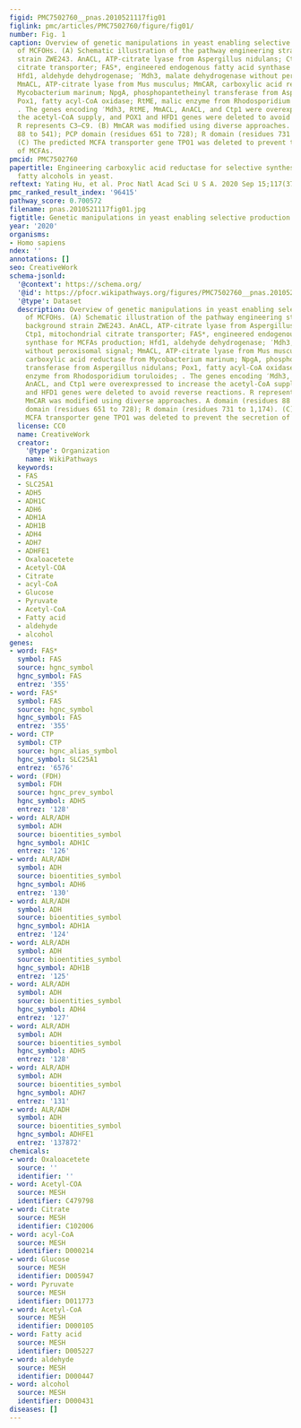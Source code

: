 ```yaml
---
figid: PMC7502760__pnas.2010521117fig01
figlink: pmc/articles/PMC7502760/figure/fig01/
number: Fig. 1
caption: Overview of genetic manipulations in yeast enabling selective production
  of MCFOHs. (A) Schematic illustration of the pathway engineering strategies in background
  strain ZWE243. AnACL, ATP-citrate lyase from Aspergillus nidulans; Ctp1, mitochondrial
  citrate transporter; FAS*, engineered endogenous fatty acid synthase for MCFAs production;
  Hfd1, aldehyde dehydrogenase; ′Mdh3, malate dehydrogenase without peroxisomal signal;
  MmACL, ATP-citrate lyase from Mus musculus; MmCAR, carboxylic acid reductase from
  Mycobacterium marinum; NpgA, phosphopantetheinyl transferase from Aspergillus nidulans;
  Pox1, fatty acyl-CoA oxidase; RtME, malic enzyme from Rhodosporidium toruloides;
  . The genes encoding ′Mdh3, RtME, MmACL, AnACL, and Ctp1 were overexpressed to increase
  the acetyl-CoA supply, and POX1 and HFD1 genes were deleted to avoid reverse reactions.
  R represents C3–C9. (B) MmCAR was modified using diverse approaches. A domain (residues
  88 to 541); PCP domain (residues 651 to 728); R domain (residues 731 to 1,174).
  (C) The predicted MCFA transporter gene TPO1 was deleted to prevent the secretion
  of MCFAs.
pmcid: PMC7502760
papertitle: Engineering carboxylic acid reductase for selective synthesis of medium-chain
  fatty alcohols in yeast.
reftext: Yating Hu, et al. Proc Natl Acad Sci U S A. 2020 Sep 15;117(37):22974-22983.
pmc_ranked_result_index: '96415'
pathway_score: 0.700572
filename: pnas.2010521117fig01.jpg
figtitle: Genetic manipulations in yeast enabling selective production of MCFOHs
year: '2020'
organisms:
- Homo sapiens
ndex: ''
annotations: []
seo: CreativeWork
schema-jsonld:
  '@context': https://schema.org/
  '@id': https://pfocr.wikipathways.org/figures/PMC7502760__pnas.2010521117fig01.html
  '@type': Dataset
  description: Overview of genetic manipulations in yeast enabling selective production
    of MCFOHs. (A) Schematic illustration of the pathway engineering strategies in
    background strain ZWE243. AnACL, ATP-citrate lyase from Aspergillus nidulans;
    Ctp1, mitochondrial citrate transporter; FAS*, engineered endogenous fatty acid
    synthase for MCFAs production; Hfd1, aldehyde dehydrogenase; ′Mdh3, malate dehydrogenase
    without peroxisomal signal; MmACL, ATP-citrate lyase from Mus musculus; MmCAR,
    carboxylic acid reductase from Mycobacterium marinum; NpgA, phosphopantetheinyl
    transferase from Aspergillus nidulans; Pox1, fatty acyl-CoA oxidase; RtME, malic
    enzyme from Rhodosporidium toruloides; . The genes encoding ′Mdh3, RtME, MmACL,
    AnACL, and Ctp1 were overexpressed to increase the acetyl-CoA supply, and POX1
    and HFD1 genes were deleted to avoid reverse reactions. R represents C3–C9. (B)
    MmCAR was modified using diverse approaches. A domain (residues 88 to 541); PCP
    domain (residues 651 to 728); R domain (residues 731 to 1,174). (C) The predicted
    MCFA transporter gene TPO1 was deleted to prevent the secretion of MCFAs.
  license: CC0
  name: CreativeWork
  creator:
    '@type': Organization
    name: WikiPathways
  keywords:
  - FAS
  - SLC25A1
  - ADH5
  - ADH1C
  - ADH6
  - ADH1A
  - ADH1B
  - ADH4
  - ADH7
  - ADHFE1
  - Oxaloacetete
  - Acetyl-COA
  - Citrate
  - acyl-CoA
  - Glucose
  - Pyruvate
  - Acetyl-CoA
  - Fatty acid
  - aldehyde
  - alcohol
genes:
- word: FAS*
  symbol: FAS
  source: hgnc_symbol
  hgnc_symbol: FAS
  entrez: '355'
- word: FAS*
  symbol: FAS
  source: hgnc_symbol
  hgnc_symbol: FAS
  entrez: '355'
- word: СТР
  symbol: CTP
  source: hgnc_alias_symbol
  hgnc_symbol: SLC25A1
  entrez: '6576'
- word: (FDH)
  symbol: FDH
  source: hgnc_prev_symbol
  hgnc_symbol: ADH5
  entrez: '128'
- word: ALR/ADH
  symbol: ADH
  source: bioentities_symbol
  hgnc_symbol: ADH1C
  entrez: '126'
- word: ALR/ADH
  symbol: ADH
  source: bioentities_symbol
  hgnc_symbol: ADH6
  entrez: '130'
- word: ALR/ADH
  symbol: ADH
  source: bioentities_symbol
  hgnc_symbol: ADH1A
  entrez: '124'
- word: ALR/ADH
  symbol: ADH
  source: bioentities_symbol
  hgnc_symbol: ADH1B
  entrez: '125'
- word: ALR/ADH
  symbol: ADH
  source: bioentities_symbol
  hgnc_symbol: ADH4
  entrez: '127'
- word: ALR/ADH
  symbol: ADH
  source: bioentities_symbol
  hgnc_symbol: ADH5
  entrez: '128'
- word: ALR/ADH
  symbol: ADH
  source: bioentities_symbol
  hgnc_symbol: ADH7
  entrez: '131'
- word: ALR/ADH
  symbol: ADH
  source: bioentities_symbol
  hgnc_symbol: ADHFE1
  entrez: '137872'
chemicals:
- word: Oxaloacetete
  source: ''
  identifier: ''
- word: Acetyl-COA
  source: MESH
  identifier: C479798
- word: Citrate
  source: MESH
  identifier: C102006
- word: acyl-CoA
  source: MESH
  identifier: D000214
- word: Glucose
  source: MESH
  identifier: D005947
- word: Pyruvate
  source: MESH
  identifier: D011773
- word: Acetyl-CoA
  source: MESH
  identifier: D000105
- word: Fatty acid
  source: MESH
  identifier: D005227
- word: aldehyde
  source: MESH
  identifier: D000447
- word: alcohol
  source: MESH
  identifier: D000431
diseases: []
---
```

